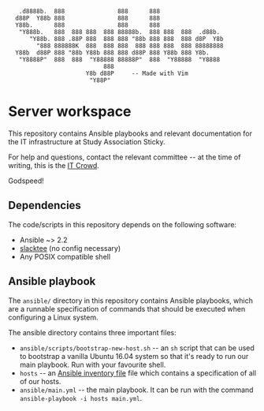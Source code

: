 ```
   .d8888b.  888               888      888
  d88P  Y88b 888               888      888
  Y88b.      888               888      888
   "Y888b.   888  888 888  888 88888b.  888 888  888  .d88b.
      "Y88b. 888 .88P 888  888 888 "88b 888 888  888 d8P  Y8b
        "888 888888K  888  888 888  888 888 888  888 88888888
  Y88b  d88P 888 "88b Y88b 888 888 d88P 888 Y88b 888 Y8b.
   "Y8888P"  888  888  "Y88888 88888P"  888  "Y88888  "Y8888
                           888
                      Y8b d88P     -- Made with Vim
                       "Y88P"
```

# Server workspace

This repository contains Ansible playbooks and relevant documentation for the
IT infrastructure at Study Association Sticky.

For help and questions, contact the relevant committee -- at the time of
writing, this is the [IT Crowd](mailto:helloit@svsticky.nl).

Godspeed!

## Dependencies

The code/scripts in this repository depends on the following software:

 - Ansible ~> 2.2
 - [slacktee](https://github.com/course-hero/slacktee) (no config necessary)
 - Any POSIX compatible shell

## Ansible playbook

The `ansible/` directory in this repository contains Ansible playbooks, which
are a runnable specification of commands that should be executed when
configuring a Linux system.

The ansible directory contains three important files:

 - `ansible/scripts/bootstrap-new-host.sh` -- an `sh` script that can be used
   to bootstrap a vanilla Ubuntu 16.04 system so that it's ready to run our
   main playbook. Run with your favourite shell.
 - `hosts` -- an [Ansible inventory file][inventory] file which contains a
   specification of all of our hosts.
 - `ansible/main.yml` -- the main playbook. It can be run with the command
   `ansible-playbook -i hosts main.yml`.

  [inventory]:https://docs.ansible.com/ansible/intro_inventory.html

